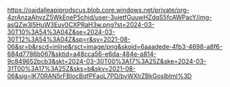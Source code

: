 https://oaidalleapiprodscus.blob.core.windows.net/private/org-4zrAnzaAhvzZ5WkEneP5chjd/user-3ujetfGuuwHZdqS5fcAWPacY/img-asQZw3l5HuW3Euv0CXPRaH3w.png?st=2024-03-30T10%3A54%3A04Z&se=2024-03-30T12%3A54%3A04Z&sp=r&sv=2021-08-06&sr=b&rscd=inline&rsct=image/png&skoid=6aaadede-4fb3-4698-a8f6-684d7786b067&sktid=a48cca56-e6da-484e-a814-9c849652bcb3&skt=2024-03-30T00%3A17%3A25Z&ske=2024-03-31T00%3A17%3A25Z&sks=b&skv=2021-08-06&sig=lK70RAN5rFBIocBqfPFaoL7PD/byWXIrZBkGoslbImI%3D